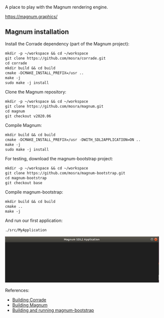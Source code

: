 A place to play with the Magnum rendering engine.

https://magnum.graphics/

## Magnum installation

Install the Corrade dependency (part of the Magnum project):

```
mkdir -p ~/workspace && cd ~/workspace
git clone https://github.com/mosra/corrade.git
cd corrade
mkdir build && cd build
cmake -DCMAKE_INSTALL_PREFIX=/usr ..
make -j
sudo make -j install
```

Clone the Magnum repository:

```
mkdir -p ~/workspace && cd ~/workspace
git clone https://github.com/mosra/magnum.git
cd magnum
git checkout v2020.06
```

Compile Magnum:

```
mkdir build && cd build
cmake -DCMAKE_INSTALL_PREFIX=/usr -DWITH_SDL2APPLICATION=ON ..
make -j
sudo make -j install
```

For testing, download the magnum-bootstrap project:

```
mkdir -p ~/workspace && cd ~/workspace
git clone https://github.com/mosra/magnum-bootstrap.git
cd magnum-bootstrap
git checkout base
```

Compile magnum-bootstrap:

```
mkdir build && cd build
cmake ..
make -j
```

And run our first application:

```
./src/MyApplication
```

![A first sample](images/magnum-bootstrap.png)

References:
  * [Building Corrade](https://doc.magnum.graphics/corrade/building-corrade.html#building-corrade-manual)
  * [Building Magnum](https://doc.magnum.graphics/magnum/building.html#building-manual)
  * [Building and running magnum-bootstrap](https://doc.magnum.graphics/magnum/getting-started.html)

